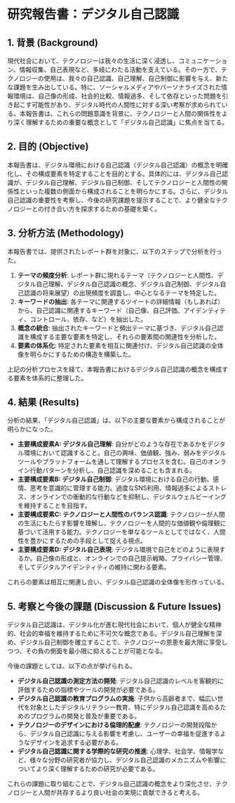 # 研究報告書：デジタル自己認識

## 1. 背景 (Background)
現代社会において、テクノロジーは我々の生活に深く浸透し、コミュニケーション、情報収集、自己表現など、多岐にわたる活動を支えている。その一方で、テクノロジーの使用は、我々の自己認識、自己理解、自己制御に影響を与え、新たな課題を生み出している。特に、ソーシャルメディアやパーソナライズされた情報環境は、自己像の形成、社会的比較、情報過多、そして依存といった問題を引き起こす可能性があり、デジタル時代の人間性に対する深い考察が求められている。本報告書は、これらの問題意識を背景に、テクノロジーと人間の関係性をより深く理解するための重要な概念として「デジタル自己認識」に焦点を当てる。

## 2. 目的 (Objective)
本報告書は、デジタル環境における自己認識（デジタル自己認識）の概念を明確化し、その構成要素を特定することを目的とする。具体的には、デジタル自己認識が、デジタル自己理解、デジタル自己制御、そしてテクノロジーと人間性の関係性といった複数の側面から構成されることを明らかにする。さらに、デジタル自己認識の重要性を考察し、今後の研究課題を提示することで、より健全なテクノロジーとの付き合い方を探求するための基礎を築く。

## 3. 分析方法 (Methodology)
本報告書では、提供されたレポート群を対象に、以下のステップで分析を行った。

1.  **テーマの頻度分析**: レポート群に現れるテーマ（テクノロジーと人間性、デジタル自己理解、デジタル自己認識の概念、デジタル自己制御、デジタル自己認識の将来展望）の出現頻度を調査し、中心となるテーマを特定した。
2.  **キーワードの抽出**: 各テーマに関連するツイートの詳細情報（もしあれば）から、自己認識に関連するキーワード（自己像、自己評価、アイデンティティ、コントロール、依存、など）を抽出した。
3.  **概念の統合**: 抽出されたキーワードと頻出テーマに基づき、デジタル自己認識を構成する主要な要素を特定し、それらの要素間の関連性を分析した。
4.  **要素の体系化**: 特定された要素を相互に関連付け、デジタル自己認識の全体像を明らかにするための構造を構築した。

上記の分析プロセスを経て、本報告書におけるデジタル自己認識の概念を構成する要素を体系的に整理した。

## 4. 結果 (Results)
分析の結果、「デジタル自己認識」は、以下の主要な要素から構成されることが明らかになった。

-   **主要構成要素A: デジタル自己理解**: 自分がどのような存在であるかをデジタル環境において認識すること。自己の興味、価値観、強み、弱みをデジタルツールやプラットフォームを通して理解するプロセスを含む。自己のオンライン行動パターンを分析し、自己認識を深めることも含まれる。
-   **主要構成要素B: デジタル自己制御**: デジタル環境における自己の行動、感情、思考を意識的に管理する能力。過度なSNS利用、情報過多によるストレス、オンラインでの衝動的な行動などを抑制し、デジタルウェルビーイングを維持することを目指す。
-   **主要構成要素C: テクノロジーと人間性のバランス認識**: テクノロジーが人間の生活にもたらす影響を理解し、テクノロジーを人間的な価値観や倫理観に基づいて活用する能力。テクノロジーを単なるツールとしてではなく、人間性を豊かにするための手段として捉える視点。
-   **主要構成要素D: デジタル自己表現**: デジタル環境で自己をどのように表現するか。自己像の形成と、オンラインでの自己提示戦略、プライバシー管理、そしてデジタルアイデンティティの維持に関わる要素。

これらの要素は相互に関連し合い、デジタル自己認識の全体像を形作っている。

## 5. 考察と今後の課題 (Discussion & Future Issues)
デジタル自己認識は、デジタル化が進む現代社会において、個人が健全な精神的、社会的幸福を維持するために不可欠な概念である。デジタル自己理解を深め、デジタル自己制御を確立することで、テクノロジーの恩恵を最大限に享受しつつ、その負の側面を最小限に抑えることが可能となる。

今後の課題としては、以下の点が挙げられる。

*   **デジタル自己認識の測定方法の開発**: デジタル自己認識のレベルを客観的に評価するための指標やツールの開発が必要である。
*   **デジタル自己認識の教育プログラムの実施**: 子供から高齢者まで、幅広い世代を対象としたデジタルリテラシー教育、特にデジタル自己認識を高めるためのプログラムの開発と普及が重要である。
*   **テクノロジーのデザインにおける倫理的配慮**: テクノロジーの開発段階から、デジタル自己認識に与える影響を考慮し、ユーザーの幸福を促進するようなデザインを追求する必要がある。
*   **デジタル自己認識に関する学際的な研究の推進**: 心理学、社会学、情報学など、様々な分野の研究者が協力し、デジタル自己認識のメカニズムや影響についてより深く理解するための研究が必要である。

これらの課題に取り組むことで、デジタル自己認識の概念をより深化させ、テクノロジーと人間が共存するより良い社会の実現に貢献できると考える。
